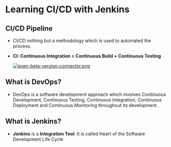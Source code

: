 # Learning CI/CD with Jenkins

## CI/CD Pipeline
  * CI/CD nothing but a methodology which is used to automated the process.
  * **CI: Continuous Integration = Continuous Build + Continuous Testing**
  
    [![even-beta-version-connector.png](https://i.postimg.cc/ncvdXTNY/even-beta-version-connector.png)](https://postimg.cc/3dxj6j8d)


## What is DevOps?
  * DevOps is a software development approach which involves Continuous Development, Continuous Testing, Continuous Integration, Continuous Deployment and Continuous Monitoring throughout its development.

## What is Jenkins?
  * **Jenkins** is a **Integration Tool**. It is called Heart of the Software Development Life Cycle
